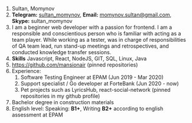 1. Sultan, Momynov
2. **Telegram:** [sultan_momynov](https://t.me/sultan_momynov), **Email:** momynov.sultan@gmail.com, **Skype:** sultan_momynov
3. I am a beginner web developer with a passion for frontend. I am a responsible and conscientious person who is familiar with acting as a team player. While working as a tester, was in charge of responsibilities of QA team lead, run stand-up meetings and retrospectives, and conducted knowledge transfer sessions.
4. **Skills** Javascript, React, NodeJS, GIT, SQL, Linux, Java
5. https://github.com/mansionair (pinned repositories)
6. Experience:
   1. Software Testing Engineer at EPAM (Jun 2019 - Mar 2020)
   2. Support specialist / Go developer at ForteBank (Jun 2020 - now)
   3. Pet projects such as LyricsHub, react-social-network (pinned repositories in my github profile) 
7. Bachelor degree in construction materials
8. English level: Speaking: **B1+**, Writing **B2+** according to english assessment at EPAM